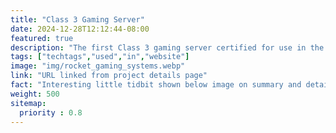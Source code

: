 ```yaml
---
title: "Class 3 Gaming Server"
date: 2024-12-28T12:12:44-08:00
featured: true
description: "The first Class 3 gaming server certified for use in the U.S.A."
tags: ["techtags","used","in","website"]
image: "img/rocket_gaming_systems.webp"
link: "URL linked from project details page"
fact: "Interesting little tidbit shown below image on summary and detail page"
weight: 500
sitemap:
  priority : 0.8
---
```

